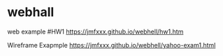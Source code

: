 # webhall
web example
#HW1 https://jmfxxx.github.io/webhell/hw1.htm

Wireframe Exapmple
https://jmfxxx.github.io/webhell/yahoo-exam1.html
